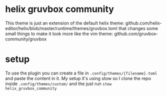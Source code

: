 # helix gruvbox community

This theme is just an extension of the default helix theme:  github.com/helix-editor/helix/blob/master/runtime/themes/gruvbox.toml
that changes some small things to make it look more like the vim theme: github.com/gruvbox-community/gruvbox

# setup

To use the plugin you can create a file in `.config/themes/{filename}.toml` and paste the content in it.
My setup it's using stow so I clone the repo inside `.config/themes/custom/` and the just run `stow helix_gruvbox_community`
